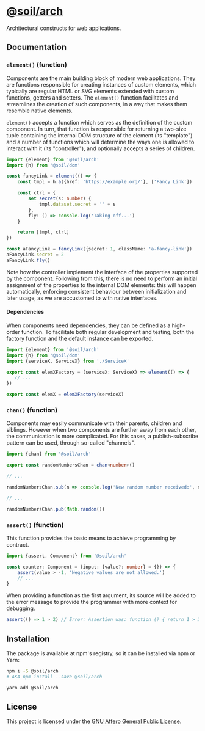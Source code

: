 # [@soil/arch](https://www.npmjs.com/package/@soil/arch)

Architectural constructs for web applications.


## Documentation

### `element()` (function)

Components are the main building block of modern web applications. They are
functions responsible for creating instances of custom elements, which typically
are regular HTML or SVG elements extended with custom functions, getters and
setters. The `element()` function facilitates and streamlines the creation of
such components, in a way that makes them resemble native elements.

`element()` accepts a function which serves as the definition of the custom
component. In turn, that function is responsible for returning a two-size tuple
containing the internal DOM structure of the element (its "template") and a
number of functions which will determine the ways one is allowed to interact
with it (its "controller"), and optionally accepts a series of children.

```ts
import {element} from '@soil/arch'
import {h} from '@soil/dom'

const fancyLink = element(() => {
    const tmpl = h.a({href: 'https://example.org/'}, ['Fancy Link'])

    const ctrl = {
        set secret(s: number) {
            tmpl.dataset.secret = '' + s
        },
        fly: () => console.log('Taking off...')
    }

    return [tmpl, ctrl]
})

const aFancyLink = fancyLink({secret: 1, className: 'a-fancy-link'})
aFancyLink.secret = 2
aFancyLink.fly()
```

Note how the controller implement the interface of the properties supported by
the component. Following from this, there is no need to perform an initial
assignment of the properties to the internal DOM elements: this will happen
automatically, enforcing consistent behaviour between initialization and later
usage, as we are accustomed to with native interfaces.

#### Dependencies

When components need dependencies, they can be defined as a high-order function.
To facilitate both regular development and testing, both the factory function
and the default instance can be exported.

```ts
import {element} from '@soil/arch'
import {h} from '@soil/dom'
import {serviceX, ServiceX} from './ServiceX'

export const elemXFactory = (serviceX: ServiceX) => element(() => {
   // ...
})

export const elemX = elemXFactory(serviceX)
```

### `chan()` (function)

Components may easily communicate with their parents, children and siblings.
However when two components are further away from each other, the communication
is more complicated. For this cases, a publish-subscribe pattern can be used,
through so-called "channels".

```ts
import {chan} from '@soil/arch'

export const randomNumbersChan = chan<number>()

// ...

randomNumbersChan.sub(n => console.log('New random number received:', n))

// ...

randomNumbersChan.pub(Math.random())
```

### `assert()` (function)

This function provides the basic means to achieve programming by contract.

```ts
import {assert, Component} from '@soil/arch'

const counter: Component = (input: {value?: number} = {}) => {
    assert(value > -1, 'Negative values are not allowed.')
    // ...
}
```

When providing a function as the first argument, its source will be added to the
error message to provide the programmer with more context for debugging.

```ts
assert(() => 1 > 2) // Error: Assertion was: function () { return 1 > 2; }
```


## Installation

The package is available at npm's registry, so it can be installed via npm or
Yarn:

```bash
npm i -S @soil/arch
# AKA npm install --save @soil/arch
```

```bash
yarn add @soil/arch
```


## License

This project is licensed under the [GNU Affero General Public License](LICENSE).
